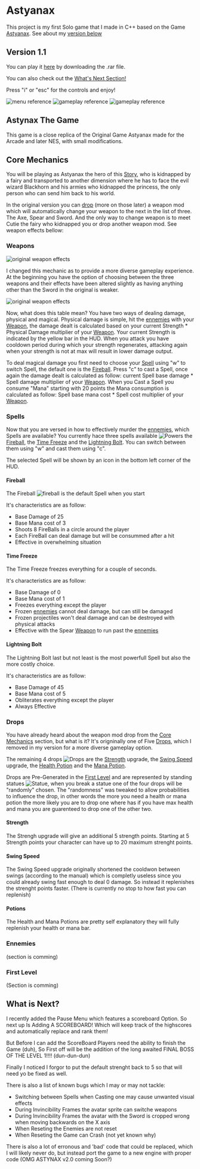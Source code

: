 # Astyanax
This project is my first Solo game that I made in C++ based on the Game [Astyanax](https://en.wikipedia.org/wiki/The_Astyanax). See about my [version below](#astynax-the-game)

## Version 1.1
You can play it [here](https://github.com/DijiOfficial/Astyanax/releases/tag/v1.1) by downloading the .rar file.

You can also check out the [What's Next Section!](#what-is-next)

Press "i" or "esc" for the controls and enjoy!

![menu reference](Resources/menu.png)
![gameplay reference](Resources/gameplay.png)
![gameplay reference](Resources/gameplay2.png)

## Astynax The Game

This game is a close replica of the Original Game Astyanax made for the Arcade and later NES, with small modifications.

## Core Mechanics

You will be playing as Astyanax the hero of this [Story](https://en.wikipedia.org/wiki/The_Astyanax), who is kidnapped by a fairy and transported to another dimension where he has to face the evil wizard Blackhorn and his armies who kidnapped the princess, the only person who can send him back to his world. 

In the original version you can [drop](#drops) (more on those later) a weapon mod which will automatically change your weapon to the next in the list of three. The Axe, Spear and Sword. And the only way to change weapon is to meet Cutie the fairy who kidnapped you or drop another weapon mod. See weapon effects bellow:

### Weapons
![original weapon effects](Resources/originalEffectivness.png)

I changed this mechanic as to provide a more diverse gameplay experience. At the beginning you have the option of choosing between the three weapons and their effects have been altered slightly as having anything other than the Sword in the original is weaker.

![original weapon effects](Resources/WeaponsEffectiveness.PNG)

Now, what does this table mean? You have two ways of dealing damage, physical and magical. Physical damage is simple, hit the [ennemies](#ennemies) with your [Weapon](#weapons), the damage dealt is calculated based on your current Strength * Physical Damage multiplier of your [Weapon](#weapons). Your current Strength is indicated by the yellow bar in the HUD. When you attack you have cooldown period during which your strength regenerates, attacking again when your strength is not at max will result in lower damage output.

To deal magical damage you first need to choose your [Spell](#spells) using "w" to switch Spell, the default one is the [Fireball](#fireball). Press "c" to cast a Spell, once again the damage dealt is calculated as follow: current Spell base damage * Spell damage multiplier of your [Weapon](#weapons). When you Cast a Spell you consume "Mana" starting with 20 points the Mana consumption is calculated as follow: Spell base mana cost * Spell cost multiplier of your [Weapon](#weapons).

### Spells

Now that you are versed in how to effectively murder the [ennemies](#ennemies), which Spells are available? You currently hace three spells available ![Powers](Resources/Powers.png) the [Fireball](#fireball), the [Time Freeze](#time-freeze) and the [Lightning Bolt](#lightning-bolt). You can switch between them using "w" and cast them using "c".

The selected Spell will be shown by an icon in the bottom left corner of the HUD.

#### Fireball

The Fireball ![fireball](Resources/fireball.png) is the default Spell when you start 

It's characteristics are as follow:
 - Base Damage of 25
 - Base Mana cost of 3
 - Shoots 8 FireBalls in a circle around the player
 - Each FireBall can deal damage but will be consummed after a hit
 - Effective in overwhelming situation

#### Time Freeze

The Time Freeze freezes everything for a couple of seconds.

It's characteristics are as follow:
 - Base Damage of 0
 - Base Mana cost of 1
 - Freezes everything except the player
 - Frozen [ennemies](#ennemies) cannot deal damage, but can still be damaged
 - Frozen projectiles won't deal damage and can be destroyed with physical attacks
 - Effective with the Spear [Weapon](#weapons) to run past the [ennemies](#ennemies)

#### Lightning Bolt

The Lightning Bolt last but not least is the most powerfull Spell but also the more costly choice.

It's characteristics are as follow:
 - Base Damage of 45
 - Base Mana cost of 5
 - Obliterates everything except the player
 - Always Effective

### Drops

You have already heard about the weapon mod drop from the [Core Mechanics](#core-mechanics) section, but what is it? It's origninally one of Five [Drops](#drops), which I removed in my version for a more diverse gameplay option.

The remaining 4 drops ![Drops](Resources/PickUpsFinal.png) are the [Strength](#strength) upgrade, the [Swing Speed](#swing-speed) upgrade, the [Health Potion](#potions) and the [Mana Potion](#potions). 

Drops are Pre-Generated in the [First Level](#first-level) and are represented by standing statues ![Statue](Resources/statue.png), when you break a statue one of the four drops will be "randomly" chosen. The "randomness" was tweaked to allow probabilities to influence the drop, in other words the more you need a health or mana potion the more likely you are to drop one where has if you have max health and mana you are guarenteed to drop one of the other two.

#### Strength

The Strengh upgrade will give an additional 5 strength points. Starting at 5 Strength points your character can have up to 20 maximum strenght points.

#### Swing Speed

The Swing Speed upgrade originally shortened the cooldwon between swings (according to the manual) which is completly useless since you could already swing fast enough to deal 0 damage. So instead it replenishes the strenght points faster. (There is currently no stop to how fast you can replenish)

#### Potions

The Health and Mana Potions are pretty self explanatory they will fully replenish your health or mana bar. 

### Ennemies

(section is comming)

### First Level

(Section is comming)

## What is Next?

I recently added the Pause Menu which features a scoreboard Option. So next up Is Adding A SCOREBOARD! Which will keep track of the highscores and automatically replace and rank them!

But Before I can add the ScoreBoard Players need the ability to finish the Game (duh), So First off will be the addition of the long awaited FINAL BOSS OF THE LEVEL 1!!!! (dun-dun-dun)

Finally I noticed I forgor to put the default strenght back to 5 so that will need yo be fixed as well.

There is also a list of known bugs which I may or may not tackle:
- Switching between Spells when Casting one may cause unwanted visual effects
- During Invincibility Frames the avatar sprite can switche weapons
- During Invincibility Frames the avatar with the Sword is cropped wrong when moving backwards on the X axis
- When Reseting the Enemies are not reset
- When Reseting the Game can Crash (not yet known why)

There is also a lot of erronous and 'bad' code that could be replaced, which I will likely never do, but instead port the game to a new engine with proper code (OMG ASTYNAX v2.0 coming Soon?)
